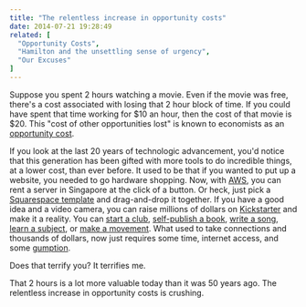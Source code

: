 ```yaml
---
title: "The relentless increase in opportunity costs"
date: 2014-07-21 19:28:49
related: [
  "Opportunity Costs",
  "Hamilton and the unsettling sense of urgency",
  "Our Excuses"
]
---
```


Suppose you spent 2 hours watching a movie. Even if the movie was free, there's a cost associated with losing that 2 hour block of time. If you could have spent that time working for $10 an hour, then the cost of that movie is $20. This "cost of other opportunities lost" is known to economists as an [opportunity cost][1].

 [1]: http://www.bryanbraun.com/2011/08/08/opportunity-costs

If you look at the last 20 years of technologic advancement, you'd notice that this generation has been gifted with more tools to do incredible things, at a lower cost, than ever before. It used to be that if you wanted to put up a website, you needed to go hardware shopping. Now, with [AWS][2], you can rent a server in Singapore at the click of a button. Or heck, just pick a [Squarespace template][3] and drag-and-drop it together. If you have a good idea and a video camera, you can raise millions of dollars on [Kickstarter][4] and make it a reality. You can [start a club][5], [self-publish a book][6], [write a song][7], [learn a subject][8], or [make a movement][9]. What used to take connections and thousands of dollars, now just requires some time, internet access, and some [gumption][10].

 [2]: http://aws.amazon.com/
 [3]: http://www.squarespace.com/templates/
 [4]: https://www.kickstarter.com/
 [5]: http://www.meetup.com/
 [6]: http://www.wattpad.com/
 [7]: https://soundcloud.com/
 [8]: https://www.khanacademy.org/
 [9]: https://www.indiegogo.com/
 [10]: http://www.bryanbraun.com/2014/03/29/gumption

Does that terrify you? It terrifies me.

That 2 hours is a lot more valuable today than it was 50 years ago. The relentless increase in opportunity costs is crushing.
